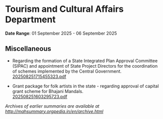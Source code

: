 # Tourism and Cultural Affairs Department

**Date Range**: 01 September 2025 - 06 September 2025


## Miscellaneous
- Regarding the formation of a State Integrated Plan Approval Committee (SIPAC) and appointment of State Project Directors for the coordination of schemes implemented by the Central Government.\
  [202508251715455323.pdf](https://gr.maharashtra.gov.in/Site/Upload/Government%20Resolutions/English/202508251715455323.pdf)

- Grant package for folk artists in the state - regarding approval of capital grant scheme for Bhajani Mandals.\
  [202508251603295723.pdf](https://gr.maharashtra.gov.in/Site/Upload/Government%20Resolutions/English/202508251603295723.pdf)


*Archives of earlier summaries are available at http://mahsummary.orgpedia.in/en/archive.html*